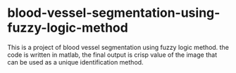 # blood-vessel-segmentation-using-fuzzy-logic-method
This is a project of blood vessel segmentation using fuzzy logic method.
the code is written in matlab, the final output is crisp value of the image that can be used as a unique identification method.
